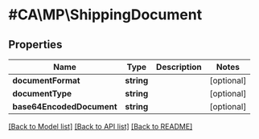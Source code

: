 # #CA\MP\ShippingDocument

## Properties

Name | Type | Description | Notes
------------ | ------------- | ------------- | -------------
**documentFormat** | **string** |  | [optional]
**documentType** | **string** |  | [optional]
**base64EncodedDocument** | **string** |  | [optional]


[[Back to Model list]](../) [[Back to API list]](../../Api/CA/MP) [[Back to README]](../../README.md)
